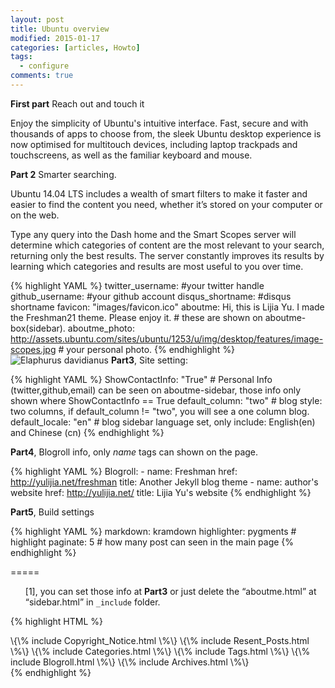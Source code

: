 ```yaml
---
layout: post
title: Ubuntu overview
modified: 2015-01-17
categories: [articles, Howto]
tags: 
  - configure
comments: true
---
```


**First part** Reach out and touch it

Enjoy the simplicity of Ubuntu's intuitive interface. Fast, secure and with thousands of apps to choose from, the sleek Ubuntu desktop experience is now optimised for multitouch devices, including laptop trackpads and touchscreens, as well as the familiar keyboard and mouse.

**Part 2** Smarter searching.

Ubuntu 14.04 LTS includes a wealth of smart filters to make it faster and easier to find the content you need, whether it’s stored on your computer or on the web.

Type any query into the Dash home and the Smart Scopes server will determine which categories of content are the most relevant to your search, returning only the best results. The server constantly improves its results by learning which categories and results are most useful to you over time.

{% highlight YAML %}
twitter_username: #your twitter handle  
github_username:  #your github account
disqus_shortname: #disqus shortname
favicon:     "images/favicon.ico"
aboutme: Hi, this is Lijia Yu. I made the Freshman21 theme. Please enjoy it. # these are shown on aboutme-box(sidebar).
aboutme_photo: http://assets.ubuntu.com/sites/ubuntu/1253/u/img/desktop/features/image-scopes.jpg # your personal photo.
{% endhighlight %}
![Elaphurus davidianus](http://assets.ubuntu.com/sites/ubuntu/1253/u/img/desktop/features/image-scopes.jpg "Père David's deer")
**Part3**, Site setting:

{% highlight YAML %}
ShowContactInfo: "True" # Personal Info (twitter,github,email) can be seen on aboutme-sidebar, those info only shown where ShowContactInfo == True
default_column: "two" # blog style: two columns, if default_column != "two", you will see a one column blog.
default_locale: "en" # blog sidebar language set, only include: English(en) and Chinese (cn)
{% endhighlight %}


**Part4**, Blogroll info, only *name* tags can shown on the page.

{% highlight YAML %}
Blogroll:
      - name: Freshman
        href: http://yulijia.net/freshman
        title: Another Jekyll blog theme
      - name: author's website
        href: http://yulijia.net/
        title: Lijia Yu's website
{% endhighlight %}

**Part5**, Build settings

{% highlight YAML %}
markdown: kramdown
highlighter: pygments # highlight
paginate: 5  # how many post can seen in the main page
{% endhighlight %}

=====

<ul style='list-style-type:none;'> 
<li id="[1]"> [1], you can set those info at <strong>Part3</strong> or just delete the <q>aboutme.html</q> at <q>sidebar.html</q> in <code>_include</code> folder. </li>
</ul>

{% highlight HTML %}
<div class="col-sm-2">
  <!--\{\% include Aboutme.html \%\}-->
  \{\% include Copyright_Notice.html \%\}
  \{\% include Resent_Posts.html \%\}
  \{\% include Categories.html \%\}
  \{\% include Tags.html \%\}
  \{\% include Blogroll.html \%\}
  \{\% include Archives.html \%\}
</div>                                                                                                      
{% endhighlight %} 

